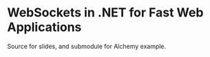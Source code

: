 WebSockets in .NET for Fast Web Applications
============================================

Source for slides, and submodule for Alchemy example.
